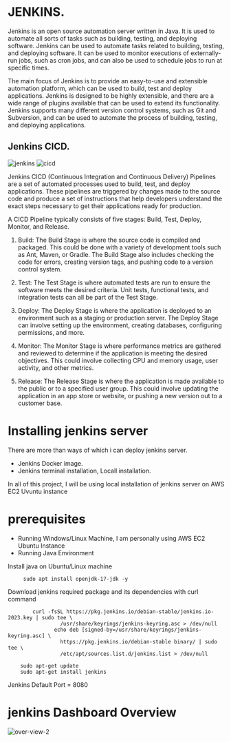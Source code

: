 

# JENKINS.

Jenkins is an open source automation server written in Java. It is used to automate all sorts of tasks such as building, testing, and deploying software. Jenkins can be used to automate tasks related to building, testing, and deploying software. It can be used to monitor executions of externally-run jobs, such as cron jobs, and can also be used to schedule jobs to run at specific times.

The main focus of Jenkins is to provide an easy-to-use and extensible automation platform, which can be used to build, test and deploy applications. Jenkins is designed to be highly extensible, and there are a wide range of plugins available that can be used to extend its functionality. Jenkins supports many different version control systems, such as Git and Subversion, and can be used to automate the process of building, testing, and deploying applications.

## Jenkins CICD.

![jenkins](https://user-images.githubusercontent.com/101070055/232617297-f6da8b83-06cd-4163-8045-030d1155c6ba.jpeg)                                                                                                                                                                                                                                                                                                                      ![cicd](https://user-images.githubusercontent.com/101070055/232618178-872eb4fd-eba6-4ba9-9c6f-ad3572a3e46f.jpeg)

Jenkins CICD (Continuous Integration and Continuous Delivery) Pipelines are a set of automated processes used to build, test, and deploy applications. These pipelines are triggered by changes made to the source code and produce a set of instructions that help developers understand the exact steps necessary to get their applications ready for production.

A CICD Pipeline typically consists of five stages: Build, Test, Deploy, Monitor, and Release.

1. Build: The Build Stage is where the source code is compiled and packaged. This could be done with a variety of development tools such as Ant, Maven, or Gradle. The Build Stage also includes checking the code for errors, creating version tags, and pushing code to a version control system.

2. Test: The Test Stage is where automated tests are run to ensure the software meets the desired criteria. Unit tests, functional tests, and integration tests can all be part of the Test Stage.

3. Deploy: The Deploy Stage is where the application is deployed to an environment such as a staging or production server. The Deploy Stage can involve setting up the environment, creating databases, configuring permissions, and more.

4. Monitor: The Monitor Stage is where performance metrics are gathered and reviewed to determine if the application is meeting the desired objectives. This could involve collecting CPU and memory usage, user activity, and other metrics.

5. Release: The Release Stage is where the application is made available to the public or to a specified user group. This could involve updating the application in an app store or website, or pushing a new version out to a customer base.

# Installing jenkins server

There are more than ways of which i can deploy jenkins server.

 - Jenkins Docker image.
 - Jenkins terminal installation, Locall installation.

In all of this project, I will be using local installation of jenkins server on AWS EC2 Uvuntu instance

# prerequisites

- Running Windows/Linux Machine, I am personally using AWS EC2 Ubuntu Instance
- Running Java Environment

Install java on Ubuntu/Linux machine

         sudo apt install openjdk-17-jdk -y

Download jenkins required package and its dependencies with curl command

            curl -fsSL https://pkg.jenkins.io/debian-stable/jenkins.io-2023.key | sudo tee \
                     /usr/share/keyrings/jenkins-keyring.asc > /dev/null
                   echo deb [signed-by=/usr/share/keyrings/jenkins-keyring.asc] \
                     https://pkg.jenkins.io/debian-stable binary/ | sudo tee \
                     /etc/apt/sources.list.d/jenkins.list > /dev/null

        sudo apt-get update
        sudo apt-get install jenkins 

Jenkins Default Port = 8080

# jenkins Dashboard Overview

![over-view-2](https://user-images.githubusercontent.com/101070055/232629066-d9458cfb-38d8-44cc-b56c-5776debec922.png)

